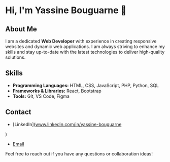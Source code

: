 
# Hi, I'm Yassine Bouguarne 👋

## About Me  
I am a dedicated **Web Developer** with experience in creating responsive websites and dynamic web applications. I am always striving to enhance my skills and stay up-to-date with the latest technologies to deliver high-quality solutions.


## Skills
- **Programming Languages:** HTML, CSS, JavaScript, PHP, Python, SQL  
- **Frameworks & Libraries:** React, Bootstrap  
- **Tools:** Git, VS Code, Figma  


## Contact
- [LinkedIn](www.linkedin.com/in/yassine-bouguarne

)  
- [Email](mailto:yassine.bougarne01@gmail.com)  

Feel free to reach out if you have any questions or collaboration ideas!
